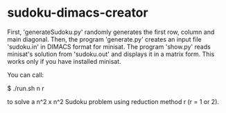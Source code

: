 sudoku-dimacs-creator
=====================

First, 'generateSudoku.py' randomly generates the first row, column and main diagonal. Then, the program 'generate.py' creates an input file 'sudoku.in' in DIMACS format for minisat. The program 'show.py' reads minisat's solution from 'sudoku.out' and displays it in a matrix form. This works only if you have installed minisat.

You can call:

$ ./run.sh n r

to solve a n^2 x n^2 Sudoku problem using reduction method r (r = 1 or 2).
